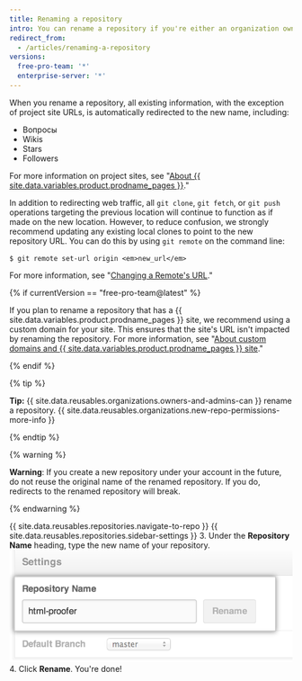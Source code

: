 ```yaml
---
title: Renaming a repository
intro: You can rename a repository if you're either an organization owner or have admin permissions for the repository.
redirect_from:
  - /articles/renaming-a-repository
versions:
  free-pro-team: '*'
  enterprise-server: '*'
---
```


When you rename a repository, all existing information, with the exception of project site URLs, is automatically redirected to the new name, including:

* Вопросы
* Wikis
* Stars
* Followers

For more information on project sites, see "[About {{ site.data.variables.product.prodname_pages }}](/github/working-with-github-pages/about-github-pages#types-of-github-pages-sites)."

In addition to redirecting web traffic, all `git clone`, `git fetch`, or `git push` operations targeting the previous location will continue to function as if made on the new location. However, to reduce confusion, we strongly recommend updating any existing local clones to point to the new repository URL. You can do this by using  `git remote` on the command line:

```shell
$ git remote set-url origin <em>new_url</em>
```

For more information, see "[Changing a Remote's URL](/github/using-git/changing-a-remotes-url)."

{% if currentVersion == "free-pro-team@latest" %}

If you plan to rename a repository that has a {{ site.data.variables.product.prodname_pages }} site, we recommend using a custom domain for your site. This ensures that the site's URL isn't impacted by renaming the repository. For more information, see "[About custom domains and {{ site.data.variables.product.prodname_pages }} site](/github/working-with-github-pages/about-custom-domains-and-github-pages)."

{% endif %}

{% tip %}

**Tip:** {{ site.data.reusables.organizations.owners-and-admins-can }} rename a repository. {{ site.data.reusables.organizations.new-repo-permissions-more-info }}

{% endtip %}

{% warning %}

**Warning**: If you create a new repository under your account in the future, do not reuse the original name of the renamed repository. If you do, redirects to the renamed repository will break.

{% endwarning %}

{{ site.data.reusables.repositories.navigate-to-repo }}
{{ site.data.reusables.repositories.sidebar-settings }}
3. Under the **Repository Name** heading, type the new name of your repository. ![Repository rename](/assets/images/help/repository/repository-name-change.png)
4. Click **Rename**. You're done!
